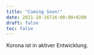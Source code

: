 ```yaml
---
title: "Coming Soon!"
date: 2021-10-16T16:00:00+0200
draft: false
toc: false
---
```

Korona ist in aktiver Entwicklung.
